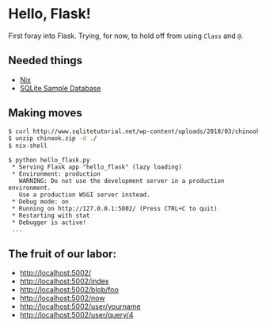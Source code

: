 # Hello, Flask!

First foray into Flask. Trying, for now, to hold off from using `Class` and `@`.

Needed things
---
  * [Nix](https://nixos.org/nix/)
  * [SQLite Sample Database](http://www.sqlitetutorial.net/sqlite-sample-database/)

Making moves
---
```bash
$ curl http://www.sqlitetutorial.net/wp-content/uploads/2018/03/chinook.zip > chinook.zip
$ unzip chinook.zip -d ./
$ nix-shell
```
```
$ python hello_flask.py
 * Serving Flask app "hello_flask" (lazy loading)
 * Environment: production
   WARNING: Do not use the development server in a production environment.
   Use a production WSGI server instead.
 * Debug mode: on
 * Running on http://127.0.0.1:5002/ (Press CTRL+C to quit)
 * Restarting with stat
 * Debugger is active!
 ...
```

The fruit of our labor:
---
  * <http://localhost:5002/>
  * <http://localhost:5002/index>
  * <http://localhost:5002/blob/foo>
  * <http://localhost:5002/now>
  * <http://localhost:5002/user/yourname>
  * <http://localhost:5002/user/query/4>
